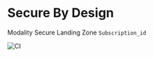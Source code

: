 # Secure By Design
Modality Secure Landing Zone
`Subscription_id`

![CI](https://github.com/barryhiggins3/terraformhack/workflows/CI/badge.svg)
